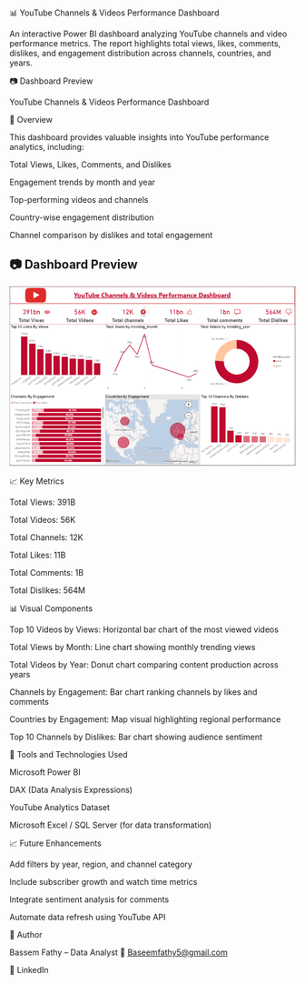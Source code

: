 📊 YouTube Channels & Videos Performance Dashboard

An interactive Power BI dashboard analyzing YouTube channels and video performance metrics.
The report highlights total views, likes, comments, dislikes, and engagement distribution across channels, countries, and years.

📷 Dashboard Preview

YouTube Channels & Videos Performance Dashboard

🚀 Overview

This dashboard provides valuable insights into YouTube performance analytics, including:

Total Views, Likes, Comments, and Dislikes

Engagement trends by month and year

Top-performing videos and channels

Country-wise engagement distribution

Channel comparison by dislikes and total engagement

## 📷 Dashboard Preview
![YouTube Performance Dashboard](youtube.png)

📈 Key Metrics

Total Views: 391B

Total Videos: 56K

Total Channels: 12K

Total Likes: 11B

Total Comments: 1B

Total Dislikes: 564M

📊 Visual Components

Top 10 Videos by Views: Horizontal bar chart of the most viewed videos

Total Views by Month: Line chart showing monthly trending views

Total Videos by Year: Donut chart comparing content production across years

Channels by Engagement: Bar chart ranking channels by likes and comments

Countries by Engagement: Map visual highlighting regional performance

Top 10 Channels by Dislikes: Bar chart showing audience sentiment

🧰 Tools and Technologies Used

Microsoft Power BI

DAX (Data Analysis Expressions)

YouTube Analytics Dataset

Microsoft Excel / SQL Server (for data transformation)

📈 Future Enhancements

Add filters by year, region, and channel category

Include subscriber growth and watch time metrics

Integrate sentiment analysis for comments

Automate data refresh using YouTube API

👤 Author

Bassem Fathy – Data Analyst
📧 Baseemfathy5@gmail.com

🔗 LinkedIn